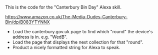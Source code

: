 This is the code for the "Canterbury Bin Day" Alexa skill.

https://www.amazon.co.uk/The-Media-Dudes-Canterbury-Bin/dp/B083YTYNNX

- Load the canterbury.gov.uk page to find which "round" the device's address is in. e.g. "WedB".
- Load the page that displays the next collection for that "round".
- Product a nicely formatted string for Alexa to speak.
